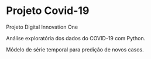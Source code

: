 # Projeto Covid-19

Projeto Digital Innovation One

Análise exploratória dos dados do COVID-19 com Python.

Módelo de série temporal para predição de novos casos.
